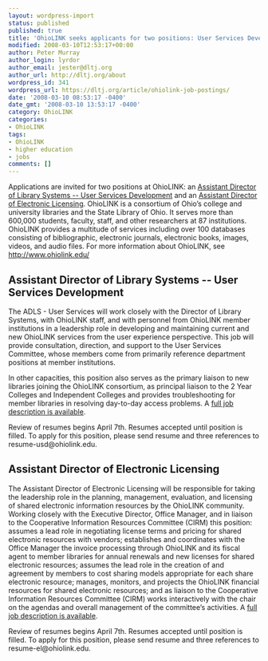 ```yaml
---
layout: wordpress-import
status: published
published: true
title: 'OhioLINK seeks applicants for two positions: User Services Development and Electronic Licensing'
modified: 2008-03-10T12:53:17+00:00
author: Peter Murray
author_login: lyrdor
author_email: jester@dltj.org
author_url: http://dltj.org/about
wordpress_id: 341
wordpress_url: https://dltj.org/article/ohiolink-job-postings/
date: '2008-03-10 08:53:17 -0400'
date_gmt: '2008-03-10 13:53:17 -0400'
category: OhioLINK
categories:
- OhioLINK
tags:
- OhioLINK
- higher education
- jobs
comments: []
---
```

<p>Applications are invited for two positions at OhioLINK:  an <a href="/assets/images/2008/03/posting-ohiolink-users-services.pdf" title="Position Description:  Ass&rsquo;t Director of Library Systems &mdash; User Services Development">Assistant Director of Library Systems -- User Services Development</a> and an <a href="/assets/images/2008/03/posting-ohiolink-e-licensing.pdf" title="Position Description:  Ass&rsquo;t Director of Electronic Licensing">Assistant Director of Electronic Licensing</a>.  OhioLINK is a consortium of Ohio&rsquo;s college and university libraries and the State Library of Ohio.  It serves more than 600,000 students, faculty, staff, and other researchers at 87 institutions.  OhioLINK provides a multitude of services including over 100 databases consisting of bibliographic, electronic journals, electronic books, images, videos, and audio files.  For more information about OhioLINK, see <a href="http://www.ohiolink.edu/" title="OhioLINK homepage">http://www.ohiolink.edu/</a></p>
<h2>Assistant Director of Library Systems -- User Services Development</h2>
<p>The ADLS - User Services will work closely with the Director of Library Systems, with OhioLINK staff, and with personnel from OhioLINK member institutions in a leadership role in developing and maintaining current and new OhioLINK services from the user experience perspective.   This job will provide consultation, direction, and support to the User Services Committee, whose members come from primarily reference department positions at member institutions.</p>
<p>In other capacities, this position also serves as the primary liaison to new libraries joining the OhioLINK consortium, as principal liaison to the 2 Year Colleges and Independent Colleges and provides troubleshooting for member libraries in resolving day-to-day access problems.  A <a href="/assets/images/2008/03/posting-ohiolink-users-services.pdf" title="Position Description:  Ass&rsquo;t Director of Library Systems &mdash; User Services Development">full job description is available</a>.</p>
<p>Review of resumes begins April 7th. Resumes accepted until position is filled.  To apply for this position, please send resume and three references to resume-usd@ohiolink.edu.</p>
<h2>Assistant Director of Electronic Licensing</h2>
<p>The Assistant Director of Electronic Licensing will be responsible for taking the leadership role in the planning, management, evaluation, and licensing of shared electronic information resources by the OhioLINK community.  Working closely with the Executive Director, Office Manager, and in liaison to the Cooperative Information Resources Committee (CIRM) this position:  assumes a lead role in negotiating license terms and pricing for shared electronic resources with vendors; establishes and coordinates with the Office Manager the invoice processing through OhioLINK and its fiscal agent to member libraries for annual renewals and new licenses for shared electronic resources; assumes the lead role in the creation of and agreement by members to cost sharing models appropriate for each share electronic resource; manages, monitors, and projects the OhioLINK financial resources for shared electronic resources; and as liaison to the Cooperative Information Resources Committee (CIRM) works interactively with the chair on the agendas and overall management of the committee&rsquo;s activities.  A <a href="/assets/images/2008/03/posting-ohiolink-e-licensing.pdf" title="Position Description:  Ass&rsquo;t Director of Electronic Licensing">full job description is available</a>.</p>
<p>Review of resumes begins April 7th. Resumes accepted until position is filled.  To apply for this position, please send resume and three references to resume-el@ohiolink.edu.</p>
